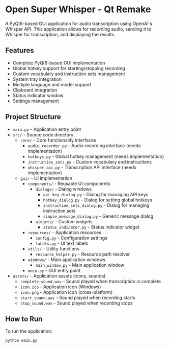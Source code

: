 # Open Super Whisper - Qt Remake

A PyQt6-based GUI application for audio transcription using OpenAI's Whisper API. This application allows for recording audio, sending it to Whisper for transcription, and displaying the results.

## Features

- Complete PyQt6-based GUI implementation 
- Global hotkey support for starting/stopping recording
- Custom vocabulary and instruction sets management
- System tray integration
- Multiple language and model support
- Clipboard integration
- Status indicator window
- Settings management

## Project Structure

- `main.py` - Application entry point
- `src/` - Source code directory
  - `core/` - Core functionality interfaces
    - `audio_recorder.py` - Audio recording interface (needs implementation)
    - `hotkeys.py` - Global hotkey management (needs implementation)
    - `instruction_sets.py` - Custom vocabulary and instructions
    - `whisper_api.py` - Transcription API interface (needs implementation)
  - `gui/` - UI implementation
    - `components/` - Reusable UI components
      - `dialogs/` - Dialog windows
        - `api_key_dialog.py` - Dialog for managing API keys
        - `hotkey_dialog.py` - Dialog for setting global hotkeys
        - `instruction_sets_dialog.py` - Dialog for managing instruction sets
        - `simple_message_dialog.py` - Generic message dialog
      - `widgets/` - Custom widgets
        - `status_indicator.py` - Status indicator widget
    - `resources/` - Application resources
      - `config.py` - Configuration settings
      - `labels.py` - UI text labels
    - `utils/` - Utility functions
      - `resource_helper.py` - Resource path resolver
    - `windows/` - Main application windows
      - `main_window.py` - Main application window
    - `main.py` - GUI entry point
- `assets/` - Application assets (icons, sounds)
  - `complete_sound.wav` - Sound played when transcription is complete
  - `icon.ico` - Application icon (Windows)
  - `icon.png` - Application icon (cross-platform)
  - `start_sound.wav` - Sound played when recording starts
  - `stop_sound.wav` - Sound played when recording stops

## How to Run

To run the application:

```bash
python main.py
```

